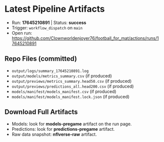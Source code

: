 # Latest Pipeline Artifacts

- Run: **17645210891**  |  Status: **success**
- Trigger: `workflow_dispatch` on `main`
- Open run: https://github.com/Clownworldenjoyer76/football_for_mat/actions/runs/17645210891

## Repo Files (committed)
- `output/logs/summary_17645210891.log`
- `output/models/metrics_summary.csv` (if produced)
- `output/previews/metrics_summary.head50.csv` (if produced)
- `output/previews/predictions_all.head200.csv` (if produced)
- `models/manifest/models_manifest.csv` (if produced)
- `models/manifest/models_manifest.lock.json` (if produced)

## Download Full Artifacts
- Models: look for **models-pregame** artifact on the run page.
- Predictions: look for **predictions-pregame** artifact.
- Raw data snapshot: **nflverse-raw** artifact.
